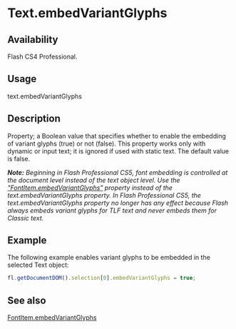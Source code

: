 # Text.embedVariantGlyphs

## Availability

Flash CS4 Professional.

## Usage

text.embedVariantGlyphs

## Description

Property; a Boolean value that specifies whether to enable the embedding of variant glyphs (true) or not (false). This property works only with dynamic or input text; it is ignored if used with static text. The default value is false.

***Note:** Beginning in Flash Professional CS5, font embedding is controlled at the document level instead of the text object level. Use the* *["FontItem.embedVariantGlyphs"](../FontItem_object/FontItem4.md) property instead of the text.embedVariantGlyphs property. In Flash Professional CS5, the text.embedVariantGlyphs property no longer has any effect because Flash always embeds variant glyphs for TLF text and never embeds them for Classic text.*

## Example

The following example enables variant glyphs to be embedded in the selected Text object:

```javascript
fl.getDocumentDOM().selection[0].embedVariantGlyphs = true;
```

## See also

[FontItem.embedVariantGlyphs](../FontItem_object/FontItem4.md)
